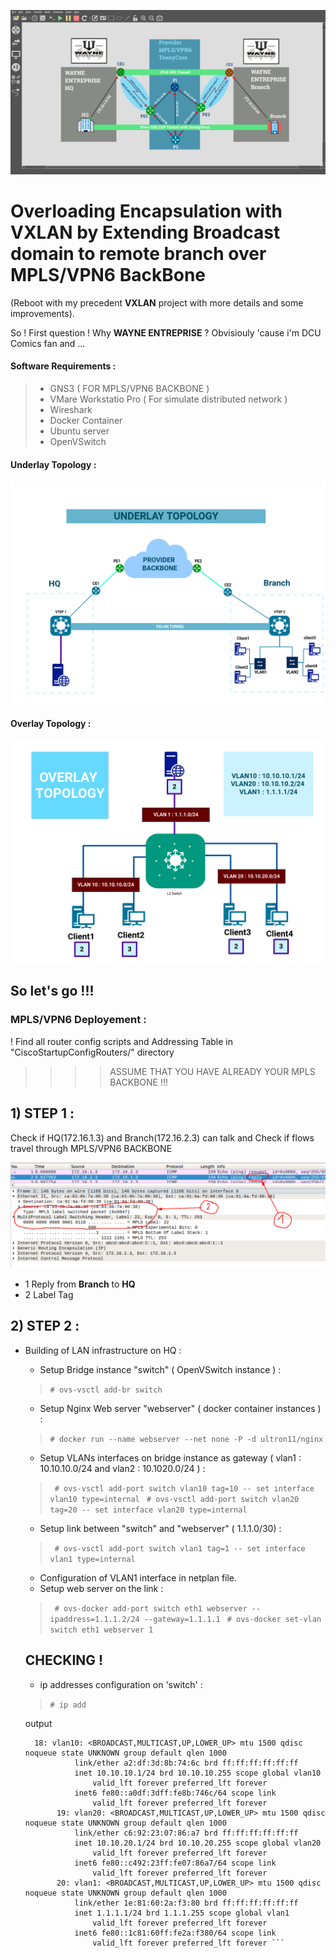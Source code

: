 ![GNS3, gns3topology](Topologies/GNS3.png)

# Overloading Encapsulation with VXLAN by Extending Broadcast domain to remote branch over  MPLS/VPN6 BackBone  
(Reboot with my precedent **VXLAN** project with more details and some improvements).

So ! First question ! Why **WAYNE  ENTREPRISE** ? 
Obvisiouly 'cause i'm DCU Comics fan and ...

#### Software Requirements :


> * GNS3 ( FOR MPLS/VPN6 BACKBONE ) 
> * VMare Workstatio Pro ( For simulate distributed network )
> * Wireshark
> * Docker Container 
> * Ubuntu server 
> * OpenVSwitch 

#### Underlay Topology : 

![Underlay topology](Topologies/underlay2.png  "underlay")

#### Overlay Topology : 

![Underlay topology](Topologies/overlay2.png "overlay")


## So let's go !!! 

### MPLS/VPN6 Deployement :

 ! Find all router config scripts and Addressing Table in "CiscoStartupConfigRouters/" directory 
 
 > > >  > ASSUME THAT YOU HAVE ALREADY YOUR MPLS BACKBONE !!!
 
##  1) STEP 1 : 
 
 Check if HQ(172.16.1.3) and Branch(172.16.2.3) can talk and Check if flows travel through MPLS/VPN6 BACKBONE
 
 ![Checkping ](WiresharkCap/checkping.png)
 
 * 1 Reply from **Branch** to **HQ**
 * 2 Label Tag 
 
## 2) STEP 2 : 

- Building of LAN infrastructure on HQ : 

	* Setup Bridge instance "switch" ( OpenVSwitch instance ) : 
	
	> ` # ovs-vsctl add-br switch `
	
	* Setup Nginx Web server "webserver"  ( docker container instances ) :
	
	> ` # docker run --name webserver --net none -P -d ultron11/nginx  `
	
	* Setup VLANs interfaces on bridge instance as gateway ( vlan1 : 10.10.10.0/24 and vlan2 : 10.1020.0/24 ) :
	> ` # ovs-vsctl add-port switch vlan10 tag=10 -- set interface vlan10 type=internal`
	> ` # ovs-vsctl add-port switch vlan20 tag=20 -- set interface vlan20 type=internal`
	* Setup link between "switch" and "webserver" ( 1.1.1.0/30) :
	> ` # ovs-vsctl add-port switch vlan1 tag=1 -- set interface vlan1 type=internal`
	* Configuration of VLAN1 interface in netplan file.
	* Setup web server on the link : 
	> ` # ovs-docker add-port switch eth1 webserver --ipaddress=1.1.1.2/24 --gateway=1.1.1.1`
	> ` # ovs-docker set-vlan switch eth1 webserver 1`
	
	
	## CHECKING ! 
	 
	 - ip addresses configuration on 'switch' :
	 
	 > ` # ip add `
	 
	 output
	 
	    18: vlan10: <BROADCAST,MULTICAST,UP,LOWER_UP> mtu 1500 qdisc noqueue state UNKNOWN group default qlen 1000
                 link/ether a2:df:3d:8b:74:6c brd ff:ff:ff:ff:ff:ff
                 inet 10.10.10.1/24 brd 10.10.10.255 scope global vlan10
                     valid_lft forever preferred_lft forever
                 inet6 fe80::a0df:3dff:fe8b:746c/64 scope link 
                     valid_lft forever preferred_lft forever
             19: vlan20: <BROADCAST,MULTICAST,UP,LOWER_UP> mtu 1500 qdisc noqueue state UNKNOWN group default qlen 1000
                 link/ether c6:92:23:07:86:a7 brd ff:ff:ff:ff:ff:ff
                 inet 10.10.20.1/24 brd 10.10.20.255 scope global vlan20
                     valid_lft forever preferred_lft forever
                 inet6 fe80::c492:23ff:fe07:86a7/64 scope link 
                     valid_lft forever preferred_lft forever
             20: vlan1: <BROADCAST,MULTICAST,UP,LOWER_UP> mtu 1500 qdisc noqueue state UNKNOWN group default qlen 1000
                 link/ether 1e:81:60:2a:f3:80 brd ff:ff:ff:ff:ff:ff
                 inet 1.1.1.1/24 brd 1.1.1.255 scope global vlan1
                     valid_lft forever preferred_lft forever
                 inet6 fe80::1c81:60ff:fe2a:f380/64 scope link 
                     valid_lft forever preferred_lft forever ```
	 


	
	
	



 
  
 
 
 








 



 

